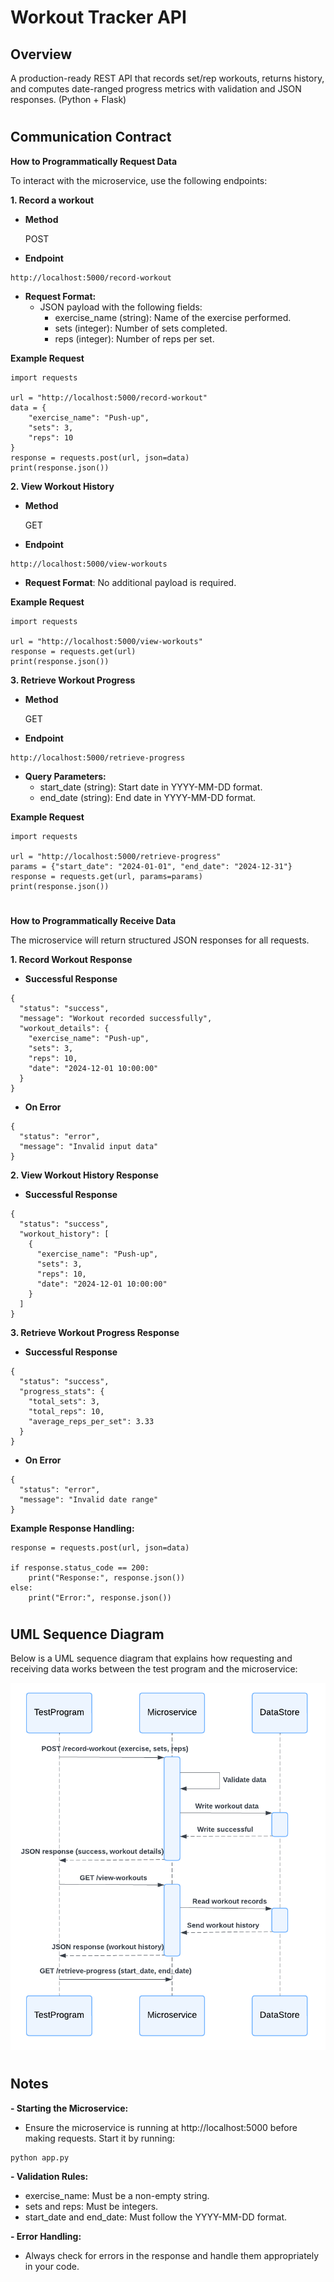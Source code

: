 # **Workout Tracker API**

## **Overview**

A production-ready REST API that records set/rep workouts, returns history, and computes date-ranged progress metrics with validation and JSON responses. (Python + Flask)


#
## **Communication Contract**

**How to Programmatically Request Data**

To interact with the microservice, use the following endpoints:

**1. Record a workout**

 - **Method**

   POST

- **Endpoint**
```
http://localhost:5000/record-workout
```

- **Request Format:**
  -   JSON payload with the following fields:
      -  exercise_name (string): Name of the exercise performed.
      -  sets (integer): Number of sets completed.
      -  reps (integer): Number of reps per set.
 
**Example Request**
```
import requests

url = "http://localhost:5000/record-workout"
data = {
    "exercise_name": "Push-up",
    "sets": 3,
    "reps": 10
}
response = requests.post(url, json=data)
print(response.json())
```

**2. View Workout History**

 - **Method**

   GET

- **Endpoint**
```
http://localhost:5000/view-workouts
```

- **Request Format**: No additional payload is required.

**Example Request**
```
import requests

url = "http://localhost:5000/view-workouts"
response = requests.get(url)
print(response.json())
```

**3. Retrieve Workout Progress**

 - **Method**

   GET
   
- **Endpoint**
```
http://localhost:5000/retrieve-progress
```

- **Query Parameters:**
    - start_date (string): Start date in YYYY-MM-DD format.
    - end_date (string): End date in YYYY-MM-DD format.
 
**Example Request**
```
import requests

url = "http://localhost:5000/retrieve-progress"
params = {"start_date": "2024-01-01", "end_date": "2024-12-31"}
response = requests.get(url, params=params)
print(response.json())
```
#
**How to Programmatically Receive Data**

The microservice will return structured JSON responses for all requests.

**1. Record Workout Response**
  - **Successful Response**
```
{
  "status": "success",
  "message": "Workout recorded successfully",
  "workout_details": {
    "exercise_name": "Push-up",
    "sets": 3,
    "reps": 10,
    "date": "2024-12-01 10:00:00"
  }
}
```
 - **On Error**
```
{
  "status": "error",
  "message": "Invalid input data"
}
```
**2. View Workout History Response**
  - **Successful Response**
```
{
  "status": "success",
  "workout_history": [
    {
      "exercise_name": "Push-up",
      "sets": 3,
      "reps": 10,
      "date": "2024-12-01 10:00:00"
    }
  ]
}
```
**3. Retrieve Workout Progress Response**
  - **Successful Response**
```
{
  "status": "success",
  "progress_stats": {
    "total_sets": 3,
    "total_reps": 10,
    "average_reps_per_set": 3.33
  }
}
```
  - **On Error**
```
{
  "status": "error",
  "message": "Invalid date range"
}
```

**Example Response Handling:**
```
response = requests.post(url, json=data)

if response.status_code == 200:
    print("Response:", response.json())
else:
    print("Error:", response.json())
```

#
## **UML Sequence Diagram**

Below is a UML sequence diagram that explains how requesting and receiving data works between the test program and the microservice:

![alt text](https://github.com/kelvinhskim/CS-361---Assignment-8/blob/main/UML%20Sequence%20Diagram%20-%20Workout%20Tracker.png)

#
## **Notes**

**- Starting the Microservice:**
  - Ensure the microservice is running at http://localhost:5000 before making requests. Start it by running:
```
python app.py
```

**- Validation Rules:**
  - exercise_name: Must be a non-empty string.
  - sets and reps: Must be integers.
  - start_date and end_date: Must follow the YYYY-MM-DD format.

**- Error Handling:**
  - Always check for errors in the response and handle them appropriately in your code.
#
